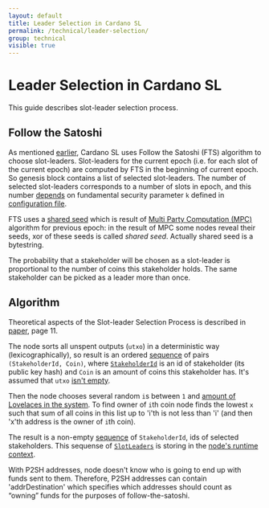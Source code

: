 ```yaml
---
layout: default
title: Leader Selection in Cardano SL
permalink: /technical/leader-selection/
group: technical
visible: true
---
```

<!-- Reviewed at e1d0f9fb37a3f1378341716916f0321fb55698df -->

# Leader Selection in Cardano SL

This guide describes slot-leader selection process.

## Follow the Satoshi

As mentioned [earlier](/cardano/proof-of-stake/#follow-the-satoshi),
Cardano SL uses Follow the Satoshi (FTS) algorithm to choose slot-leaders. Slot-leaders for the
current epoch (i.e. for each slot of the current epoch) are computed by FTS in the beginning of current epoch.
So genesis block contains a list of selected slot-leaders. The number of selected slot-leaders corresponds to a
number of slots in epoch, and this number [depends](https://github.com/input-output-hk/cardano-sl/blob/3c6b3ca2158efdd5374a630d9c94671117fd76cf/core/Pos/Core/Constants.hs#L71) on fundamental security parameter `k` defined in [configuration file](https://github.com/input-output-hk/cardano-sl/blob/3c6b3ca2158efdd5374a630d9c94671117fd76cf/core/constants-prod.yaml#L2).

FTS uses a [shared seed](https://github.com/input-output-hk/cardano-sl/blob/3c6b3ca2158efdd5374a630d9c94671117fd76cf/core/Pos/Core/Types.hs#L257) which is result of [Multi Party Computation (MPC)](/cardano/proof-of-stake/#multi-party-computation)
algorithm for previous epoch: in the result of MPC some nodes reveal their seeds, xor of these seeds is called _shared seed_.
Actually shared seed is a bytestring.

The probability that a stakeholder will be chosen as a slot-leader is proportional to the
number of coins this stakeholder holds. The same stakeholder can be picked as a leader more than once.

## Algorithm

Theoretical aspects of the Slot-leader Selection Process is described in [paper](/glossary/#paper), page 11.

The node sorts all unspent outputs (`utxo`) in a deterministic way (lexicographically), so result
is an ordered [sequence](https://github.com/input-output-hk/cardano-sl/blob/53e73b7d7b6be4f5a302f60d7494bd38f75556f2/src/Pos/Lrc/FtsPure.hs#L50) of pairs `(StakeholderId, Coin)`, where [`StakeholderId`](https://github.com/input-output-hk/cardano-sl/blob/3c6b3ca2158efdd5374a630d9c94671117fd76cf/core/Pos/Core/Types.hs#L122) is an id of stakeholder (its public key hash) and `Coin` is an amount of coins this stakeholder has.
It's assumed that `utxo` [isn't empty](https://github.com/input-output-hk/cardano-sl/blob/53e73b7d7b6be4f5a302f60d7494bd38f75556f2/src/Pos/Lrc/FtsPure.hs#L41).

Then the node chooses several random `i`s between `1` and [amount of Lovelaces in the system](https://github.com/input-output-hk/cardano-sl/blob/53e73b7d7b6be4f5a302f60d7494bd38f75556f2/src/Pos/Lrc/FtsPure.hs#L51). To find owner of `i`th coin node finds the lowest `x` such that 
sum of all coins in this list up to 'i'th is not less than 'i' (and then 'x'th address is the owner of `i`th coin).

The result is a non-empty [sequence](https://github.com/input-output-hk/cardano-sl/blob/53e73b7d7b6be4f5a302f60d7494bd38f75556f2/src/Pos/Lrc/FtsPure.hs#L38) of `StakeholderId`, ids of selected stakeholders. This sequense of [`SlotLeaders`](https://github.com/input-output-hk/cardano-sl/blob/4bd49d6b852e778c52c60a384a47681acec02d22/core/Pos/Core/Types.hs#L264) is storing in the [node's runtime context](https://github.com/input-output-hk/cardano-sl/blob/53f1d94c63ba6b632c18488393bf71e728fe04b7/src/Pos/Context/Context.hs#L94).

With P2SH addresses, node doesn't know who is going to end up with funds sent to them.
Therefore, P2SH addresses can contain 'addrDestination' which specifies which addresses
should count as “owning” funds for the purposes of follow-the-satoshi.
